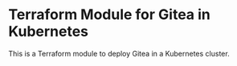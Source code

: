 # Terraform Module for Gitea in Kubernetes

This is a Terraform module to deploy Gitea in a Kubernetes
cluster.
